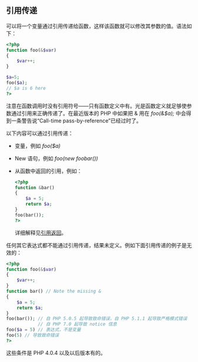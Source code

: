 引用传递
--------

可以将一个变量通过引用传递给函数，这样该函数就可以修改其参数的值。语法如下：

``` php
<?php
function foo(&$var)
{
    $var++;
}

$a=5;
foo($a);
// $a is 6 here
?>
```

注意在函数调用时没有引用符号——只有函数定义中有。光是函数定义就足够使参数通过引用来正确传递了。在最近版本的
PHP 中如果把 & 用在 *foo(&$a);* 中会得到一条警告说“Call-time
pass-by-reference”已经过时了。

以下内容可以通过引用传递：

-   <span class="simpara"> 变量，例如 *foo($a)* </span>

-   <span class="simpara"> New 语句，例如 *foo(new foobar())* </span>

-   从函数中返回的引用，例如：

    ``` php
    <?php
    function &bar()
    {
        $a = 5;
        return $a;
    }
    foo(bar());
    ?>
    ```

    详细解释见<a href="/language/references/return.html" class="link">引用返回</a>。

任何其它表达式都不能通过引用传递，结果未定义。例如下面引用传递的例子是无效的：

``` php
<?php
function foo(&$var)
{
    $var++;
}
function bar() // Note the missing &
{
    $a = 5;
    return $a;
}
foo(bar()); // 自 PHP 5.0.5 起导致致命错误，自 PHP 5.1.1 起导致严格模式错误
            // 自 PHP 7.0 起导致 notice 信息
foo($a = 5) // 表达式，不是变量
foo(5) // 导致致命错误
?>
```

这些条件是 PHP 4.0.4 以及以后版本有的。
